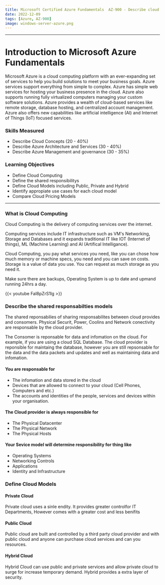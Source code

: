 ```yaml
---
title: Microsoft Certified Azure Fundamentals  AZ-900 - Describe cloud concepts
date: 2022-12-09
tags: [Azure, AZ-900]
image: windows-server-azure.png
---
```


---

<!-- Useful Starting Notes -->

# Introduction to Microsoft Azure Fundamentals

Microsoft Azure is a cloud computing platform with an ever-expanding set of services to help you build solutions to meet your business goals. Azure services support everything from simple to complex. Azure has simple web services for hosting your business presence in the cloud. Azure also supports running fully virtualized computers managing your custom software solutions. Azure provides a wealth of cloud-based services like remote storage, database hosting, and centralized account management. Azure also offers new capabilities like artificial intelligence (AI) and Internet of Things (IoT) focused services.

### Skills Measured

* Describe Cloud Concepts (20 - 40%)
* Describe Azure Architecture and Services (30 - 40%)
* Describe Azure Management and governance (30 - 35%)

### Learning Objectives

* Define Cloud Computing
* Define the shared responsibilitys
* Define Cloud Models including Public, Private and Hybrid
* Identify appropiate use cases for each cloud model
* Compare Cloud Pricing Models
---

### What is Cloud Computing

Cloud Computing is the delivery of computing services over the internet.

Computing services include IT infrastructure such as VM's Networking, Storage and Databases and it expands traditional IT like IOT (Internet of things), ML (Machine Learning) and AI (Artifical Intelligance).

Cloud Computing, you pay what services you need, like you can chose how much memory or machine specs, you need and you can save on costs. Storage is a value of data you use. You can request as much storage as you need it.

Make sure there are backups, Operating System is up to date and upmand running 24hrs a day.

{{< youtube Fal8pZrS1lg >}} 

### Describe the shared responsabilties models

The shared reponsabilies of sharing responsabilites between cloud provides and consomers. Physical  Securit, Power, Coolins and Network conectivity are responsable by the cloud provider.

The Consomer is reponsable for data and infomation on the cloud. For example, if you are using a cloud SQL Database. The cloud provider is reponsible for maintaing the database, however you are still repsonsable for the data and the data packets and updates and well as maintaining data and infomation.

#### You are responsable for

* The infomation and data stored in the cloud
* Devices that are allowed to connect to your cloud (Cell Phones, Computers and etc.)
* The accounts and identities of the people, services and devices within your organisation.

#### The Cloud provider is always responsible for

* The Physical Datacenter
* The Physical Network
* The Physical Hosts

#### Your Sevice model will determine responsibility for thing like

* Operating Systems
* Networking Controls
* Applications
* Identity and Infrastructure

### Define Cloud Models

#### Private  Cloud

Private cloud uses a sinle endity. It provides greater controlfor IT Departments, However comes with a greater cost and less benifits

#### Public Cloud

Public cloud are built and controlled by a third party cloud provider and with public cloud and anyone can purchase cloud services and can you resources.

#### Hybrid Cloud

Hybrid Cloud can use public and private services and allow private cloud to surge for increase temporary demand. Hybrid provides a extra layer of security.


